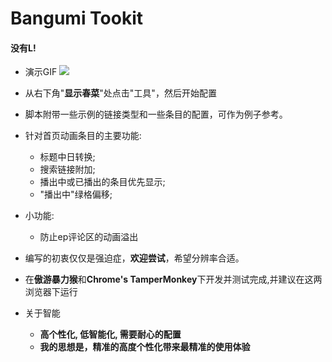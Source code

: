 Bangumi Tookit
==============
#### 没有L!

- 演示GIF
![](https://raw.githubusercontent.com/zheung/userscript/master/greasyfork/10786/preview01.gif)

- 从右下角"**显示春菜**"处点击"工具"，然后开始配置
- 脚本附带一些示例的链接类型和一些条目的配置，可作为例子参考。

- 针对首页动画条目的主要功能:
  - 标题中日转换;
  - 搜索链接附加;
  - 播出中或已播出的条目优先显示;
  - "播出中"绿格偏移;

- 小功能:
  - 防止ep评论区的动画溢出

- 编写的初衷仅仅是强迫症，**欢迎尝试**，希望分辨率合适。

- 在**傲游暴力猴**和**Chrome's TamperMonkey**下开发并测试完成,并建议在这两浏览器下运行

- 关于智能
  - **高个性化, 低智能化, 需要耐心的配置**
  - **我的思想是，精准的高度个性化带来最精准的使用体验**